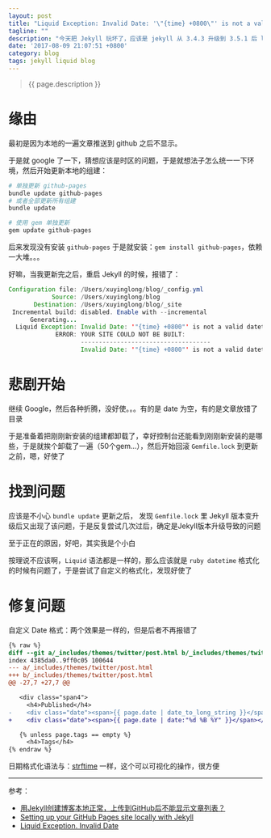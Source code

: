 ```yaml
---
layout: post
title: "Liquid Exception: Invalid Date: '\"{time} +0800\"' is not a valid datetime"
tagline: ""
description: "今天把 Jekyll 玩坏了，应该是 jekyll 从 3.4.3 升级到 3.5.1 后 liquid 日期函数处理兼容问题导致的"
date: '2017-08-09 21:07:51 +0800'
category: blog
tags: jekyll liquid blog
---
```

> {{ page.description }}

# 缘由
最初是因为本地的一遍文章推送到 github 之后不显示。

于是就 google 了一下，猜想应该是时区的问题，于是就想法子怎么统一一下环境，然后开始更新本地的组建：
```bash
# 单独更新 github-pages
bundle update github-pages
# 或者全部更新所有组建
bundle update

# 使用 gem 单独更新
gem update github-pages
```
后来发现没有安装 `github-pages` 于是就安装：`gem install github-pages`，依赖一大堆。。。

好嘛，当我更新完之后，重启 Jekyll 的时候，报错了：
```java
Configuration file: /Users/xuyinglong/blog/_config.yml
            Source: /Users/xuyinglong/blog
       Destination: /Users/xuyinglong/blog/_site
 Incremental build: disabled. Enable with --incremental
      Generating...
  Liquid Exception: Invalid Date: '"{time} +0800"' is not a valid datetime. in /_layouts/post.html
             ERROR: YOUR SITE COULD NOT BE BUILT:
                    ------------------------------------
                    Invalid Date: '"{time} +0800"' is not a valid datetime.
```

# 悲剧开始
继续 Google，然后各种折腾，没好使。。。有的是 date 为空，有的是文章放错了目录

于是准备着把刚刚新安装的组建都卸载了，幸好控制台还能看到刚刚新安装的是哪些，于是就挨个卸载了一遍（50个gem...），然后开始回滚 `Gemfile.lock` 到更新之前，嗯，好使了

# 找到问题
应该是不小心 `bundle update` 更新之后， 发现 `Gemfile.lock` 里 Jekyll 版本变升级后又出现了该问题，于是反复尝试几次过后，确定是Jekyll版本升级导致的问题

至于正在的原因，好吧，其实我是个小白

按理说不应该啊，`Liquid` 语法都是一样的，那么应该就是 `ruby datetime` 格式化的时候有问题了，于是尝试了自定义的格式化，发现好使了

# 修复问题
自定义 Date 格式：两个效果是一样的，但是后者不再报错了
```diff
{% raw %}
diff --git a/_includes/themes/twitter/post.html b/_includes/themes/twitter/post.html
index 4385da0..9ff0c05 100644
--- a/_includes/themes/twitter/post.html
+++ b/_includes/themes/twitter/post.html
@@ -27,7 +27,7 @@

   <div class="span4">
     <h4>Published</h4>
-    <div class="date"><span>{{ page.date | date_to_long_string }}</span></div>
+    <div class="date"><span>{{ page.date | date:"%d %B %Y" }}</span></div>

   {% unless page.tags == empty %}
     <h4>Tags</h4>
{% endraw %}
```
日期格式化语法与：[strftime](http://strftime.net/) 一样，这个可以可视化的操作，很方便

---
参考：
- [用Jekyll创建博客本地正常，上传到GitHub后不能显示文章列表？](https://segmentfault.com/q/1010000004584816/a-1020000004586702)
- [Setting up your GitHub Pages site locally with Jekyll](https://help.github.com/articles/setting-up-your-github-pages-site-locally-with-jekyll/)
- [Liquid Exception. Invalid Date](https://github.com/jekyll/jekyll/issues/2003)

